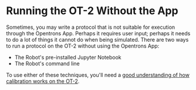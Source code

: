 # Running the OT-2 Without the App

Sometimes, you may write a protocol that is not suitable for execution
through the Opentrons App. Perhaps it requires user input; perhaps it
needs to do a lot of things it cannot do when being simulated. There are
two ways to run a protocol on the OT-2 without using the Opentrons App:

- The Robot's pre-installed Jupyter Notebook
- The Robot's command line

To use either of these techniques, you'll need a [good understanding of how  
calibration works on the OT-2](examples/calibration.md).

